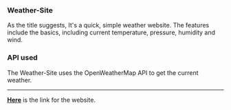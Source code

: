 ### Weather-Site
As the title suggests, It's a quick, simple weather website. The features include the basics, including current temperature, pressure, humidity and wind.

### API used 
The Weather-Site uses the OpenWeatherMap API to get the current weather.

***
**[Here](https://zen-bhabha-ff11a3.netlify.app/)** is the link for the website. 
